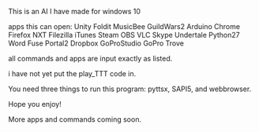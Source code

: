 This is an AI I have made for windows 10

apps this can open: Unity Foldit MusicBee GuildWars2 Arduino Chrome Firefox NXT Filezilla iTunes Steam OBS VLC Skype Undertale Python27 Word Fuse Portal2 Dropbox GoProStudio GoPro Trove

all commands and apps are input exactly as listed.

i have not yet put the play_TTT code in.

You need three things to run this program:
pyttsx, SAPI5, and webbrowser.

Hope you enjoy!

More apps and commands coming soon.
